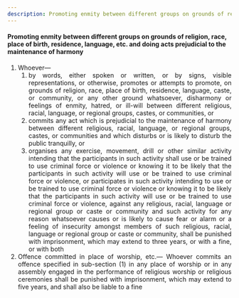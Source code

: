 ```yaml
---
description: Promoting enmity between different groups on grounds of religion, race, place of birth, residence, language, etc. and doing acts prejudicial to the maintenance of harmony
---
```


#### Promoting enmity between different groups on grounds of religion, race, place of birth, residence, language, etc. and doing acts prejudicial to the maintenance of harmony

1. Whoever—
    1. <div style="text-align: justify"> by words, either spoken or written, or by signs, visible representations, or otherwise, promotes or attempts to promote, on grounds of religion, race, place of birth, residence, language, caste, or community, or any other ground whatsoever, disharmony or feelings of enmity, hatred, or ill-will between different religious, racial, language, or regional groups, castes, or communities, or </div>
    2. <div style="text-align: justify"> commits any act which is prejudicial to the maintenance of harmony between different religious, racial, language, or regional groups, castes, or communities and which disturbs or is likely to disturb the public tranquilly, or </div>
    3. <div style="text-align: justify"> organises any exercise, movement, drill or other similar activity intending that the participants in such activity shall use or be trained to use criminal force or violence or knowing it to be likely that the participants in such activity will use or be trained to use criminal force or violence, or participates in such activity intending to use or be trained to use criminal force or violence or knowing it to be likely that the participants in such activity will use or be trained to use criminal force or violence, against any religious, racial, language or regional group or caste or community and such activity for any reason whatsoever causes or is likely to cause fear or alarm or a feeling of insecurity amongst members of such religious, racial, language or regional group or caste or community, shall be punished with imprisonment, which may extend to three years, or with a fine, or with both </div>
2. <div style="text-align: justify"> Offence committed in place of worship, etc.— Whoever commits an offence specified in sub-section (1) in any place of worship or in any assembly engaged in the performance of religious worship or religious ceremonies shall be punished with imprisonment, which may extend to five years, and shall also be liable to a fine </div>
